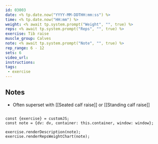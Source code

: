 ```yaml
---
id: 03003
date: <% tp.date.now("YYYY-MM-DDTHH:mm:ss") %>
time: <% tp.date.now("HH:mm") %>
weight: <% await tp.system.prompt("Weight", "", true) %>
reps: <% await tp.system.prompt("Reps", "", true) %>
exercise: Tib raise
muscle_group: Calves
note: <% await tp.system.prompt("Note", "", true) %>
rep_range: 6 - 12
sets: 6
video_url: 
instructions:
tags:
 - exercise
---
```


## Notes
- Often superset with [[Seated calf raise]] or [[Standing calf raise]]


```dataviewjs

const {exercise} = customJS;
const note = {dv: dv, container: this.container, window: window};

exercise.renderDescription(note);
exercise.renderRepsWeightChart(note);

```